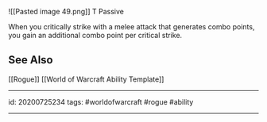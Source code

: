 ![[Pasted image 49.png]]
T Passive

When you critically strike with a melee attack that generates combo points, you gain an additional combo point per critical strike.

## See Also
[[Rogue]]
[[World of Warcraft Ability Template]]

---

id: 20200725234
tags: #worldofwarcraft #rogue #ability

---